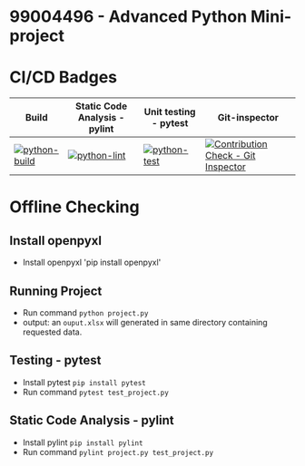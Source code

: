 # 99004496 - Advanced Python Mini-project

# CI/CD Badges

| Build | Static Code Analysis - pylint                                 | Unit testing - pytest |Git-inspector | 
|-------------|--------------------------------------------------------------|------------|-------------|
|[![python-build](https://github.com/HanumanthaReddy-99004496/99004496/actions/workflows/Build.yml/badge.svg)](https://github.com/HanumanthaReddy-99004496/99004496/actions/workflows/Build.yml)|[![python-lint](https://github.com/HanumanthaReddy-99004496/99004496/actions/workflows/pylint.yml/badge.svg)](https://github.com/HanumanthaReddy-99004496/99004496/actions/workflows/pylint.yml)|[![python-test](https://github.com/HanumanthaReddy-99004496/99004496/actions/workflows/pytest.yml/badge.svg)](https://github.com/HanumanthaReddy-99004496/99004496/actions/workflows/pytest.yml)|[![Contribution Check - Git Inspector](https://github.com/HanumanthaReddy-99004496/99004496/actions/workflows/git-inspector.yml/badge.svg)](https://github.com/HanumanthaReddy-99004496/99004496/actions/workflows/git-inspector.yml)|

# Offline Checking
## Install openpyxl
- Install openpyxl 'pip install openpyxl'

## Running Project
- Run command `python project.py`
- output: an `ouput.xlsx` will generated in same directory containing requested data.

## Testing - pytest
- Install pytest `pip install pytest`
- Run command `pytest test_project.py`
  
## Static Code Analysis - pylint
- Install pylint `pip install pylint`
- Run command `pylint project.py test_project.py`

